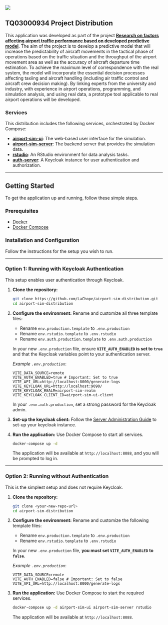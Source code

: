<p>
    <img src="https://cdn.muni.cz/media/3232863/logo-tacr-starfos.png?mode=boxpad&center=0.5,0.5&rnd=132363578900000000&heightratio=0.5&width=270"/>
</p>

## TQ03000934 Project Distribution

This application was developed as part of the project [**Research on factors affecting airport traffic performance based on developed predictive model**](https://starfos.tacr.cz/en/projekty/TQ03000934?query=6qsaaac7ljwq). The aim of the project is to develop a predictive model that will increase the predictability of aircraft movements in the tactical phase of operations based on the traffic situation and the throughput of the airport movement area as well as the accuracy of aircraft departure time estimation. To achieve the maximum level of correspondence with the real system, the model will incorporate the essential decision processes affecting taxiing and aircraft handling (including air traffic control and aircraft crew decision making). By linking experts from the university and industry, with experience in airport operations, programming, and simulation analysis, and using real data, a prototype tool applicable to real airport operations will be developed.

### Services

This distribution includes the following services, orchestrated by Docker Compose:

* [**airport-sim-ui**](https://github.com/LaChope/airport-sim-ui): The web-based user interface for the simulation.
* [**airport-sim-server**](https://github.com/LaChope/airport-sim-server/): The backend server that provides the simulation data.
* [**rstudio**](https://posit.co/products/open-source/rstudio/?sid=1): An RStudio environment for data analysis tasks.
* [**auth-server**](https://www.keycloak.org/): A Keycloak instance for user authentication and authorization.
---

## Getting Started

To get the application up and running, follow these simple steps.

### Prerequisites

* [Docker](https://www.docker.com/get-started)
* [Docker Compose](https://docs.docker.com/compose/install/)

### Installation and Configuration

Follow the instructions for the setup you wish to run.

---

### Option 1: Running with Keycloak Authentication

This setup enables user authentication through Keycloak.

1.  **Clone the repository:**
    ```sh
    git clone https://github.com/LaChope/airport-sim-distribution.git
    cd airport-sim-distribution
    ```
2.  **Configure the environment:**
    Rename and customize all three template files:
    * Rename `env.production.template` to `.env.production`
    * Rename `env.rstudio.template` to `.env.rstudio`
    * Rename `env.auth.production.template` to `.env.auth.production`

    In your new `.env.production` file, ensure **`VITE_AUTH_ENABLED` is set to `true`** and that the Keycloak variables point to your authentication server.

    *Example `.env.production`*:
    ```
    VITE_DATA_SOURCE=remote
    VITE_AUTH_ENABLED=true # Important: Set to true
    VITE_API_URL=http://localhost:8000/generate-logs
    VITE_KEYCLOAK_URL=http://localhost:9090/
    VITE_KEYCLOAK_REALM=airport-sim-realm
    VITE_KEYCLOAK_CLIENT_ID=airport-sim-ui-client
    ```
    In your `.env.auth.production`, set a strong password for the Keycloak admin.

3. **Set-up the keycloak client:** Follow the [Server Administration Guide](https://www.keycloak.org/docs/latest/server_admin/index.html) to set-up your keycloak instance.

3.  **Run the application:**
    Use Docker Compose to start all services.
    ```sh
    docker-compose up -d
    ```
    The application will be available at `http://localhost:8088`, and you will be prompted to log in.

---

### Option 2: Running without Authentication

This is the simplest setup and does not require Keycloak.

1.  **Clone the repository:**
    ```sh
    git clone <your-new-repo-url>
    cd airport-sim-distribution
    ```
2.  **Configure the environment:**
    Rename and customize the following template files:
    * Rename `env.production.template` to `.env.production`
    * Rename `env.rstudio.template` to `.env.rstudio`

    In your new `.env.production` file, **you must set `VITE_AUTH_ENABLED` to `false`**.

    *Example `.env.production`*:
    ```
    VITE_DATA_SOURCE=remote
    VITE_AUTH_ENABLED=false # Important: Set to false
    VITE_API_URL=http://localhost:8000/generate-logs
    ```

3.  **Run the application:**
    Use Docker Compose to start the required services.
    ```sh
    docker-compose up -d airport-sim-ui airport-sim-server rstudio
    ```
    The application will be available at `http://localhost:8088`.

